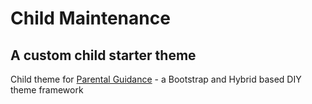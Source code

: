 # Child Maintenance
## A custom child starter theme

Child theme for [Parental Guidance](https://github.com/Pezzab/parentalguidance) - a Bootstrap and Hybrid based DIY theme framework
